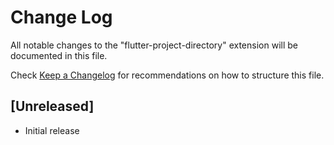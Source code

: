 # Change Log

All notable changes to the "flutter-project-directory" extension will be documented in this file.

Check [Keep a Changelog](http://keepachangelog.com/) for recommendations on how to structure this file.

## [Unreleased]

- Initial release